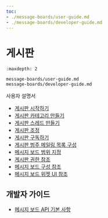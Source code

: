 ```yaml
---
toc:
- ./message-boards/user-guide.md
- ./message-boards/developer-guide.md
---
```

# 게시판

```{toctree}
:maxdepth: 2

message-boards/user-guide.md
message-boards/developer-guide.md
```

사용자 설명서

* [게시판 시작하기](.//message-boards/user-guide/getting-started-with-message-boards.md)
* [게시판 카테고리 만들기](.//message-boards/user-guide/creating-message-boards-categories.md)
* [게시판 스레드 만들기](.//message-boards/user-guide/creating-message-boards-threads.md)
* [게시판 조정](.//message-boards/user-guide/moderating-message-boards.md)
* [게시판 구독하기](.//message-boards/user-guide/subscribing-to-a-message-board.md)
* [게시판 범주 메일링 목록 구성](.//message-boards/user-guide/configuring-a-message-boards-category-mailing-list.md)
* [메시지 보드 범위 지정](.//message-boards/user-guide/scoping-your-message-boards.md)
* [게시판 권한 참조](.//message-boards/user-guide/message-boards-permissions-reference.md)
* [메시지 보드 구성 참조](.//message-boards/user-guide/message-boards-configuration-reference.md)
* [메시지 보드 위젯 UI 참조](.//message-boards/user-guide/message-boards-widget-ui-reference.md)

## 개발자 가이드

* [메시지 보드 API 기본 사항](./message-boards/developer-guide/message-boards-api-basics.md)
